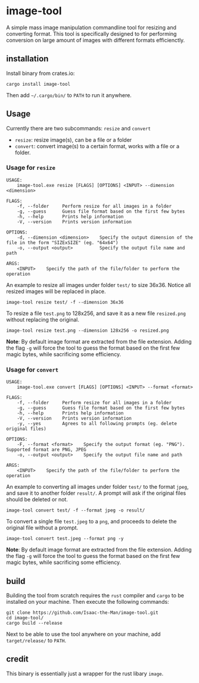 # image-tool
A simple mass image manipulation commandline tool for resizing and converting format. This tool is specifically designed to for performing conversion on large amount of images with different formats efficienctly.

## installation
Install binary from crates.io:
```
cargo install image-tool
```
Then add `~/.cargo/bin/` to `PATH` to run it anywhere.

## Usage
Currently there are two subcommands: `resize` and `convert`
- `resize`: resize image(s), can be a file or a folder
- `convert`: convert image(s) to a certain format, works with a file or a folder.

### Usage for `resize`
```
USAGE:
    image-tool.exe resize [FLAGS] [OPTIONS] <INPUT> --dimension <dimension>

FLAGS:
    -f, --folder     Perform resize for all images in a folder
    -g, --guess      Guess file format based on the first few bytes
    -h, --help       Prints help information
    -V, --version    Prints version information

OPTIONS:
    -d, --dimension <dimension>    Specify the output dimension of the file in the form "SIZExSIZE" (eg. "64x64")
    -o, --output <output>          Specify the output file name and path

ARGS:
    <INPUT>    Specify the path of the file/folder to perform the operation
```
An example to resize all images under folder `test/` to size 36x36. Notice all resized images will be replaced in place.
```
image-tool resize test/ -f --dimension 36x36
```
To resize a file `test.png` to 128x256, and save it as a new file `resized.png` without replacing the original.
```
image-tool resize test.png --dimension 128x256 -o resized.png
```
**Note**: By default image format are extracted from the file extension. Adding the flag `-g` will force the tool to guess the format based on the first few magic bytes, while sacrificing some efficiency.

### Usage for `convert`
```
USAGE:
    image-tool.exe convert [FLAGS] [OPTIONS] <INPUT> --format <format>

FLAGS:
    -f, --folder     Perform resize for all images in a folder
    -g, --guess      Guess file format based on the first few bytes
    -h, --help       Prints help information
    -V, --version    Prints version information
    -y, --yes        Agrees to all following prompts (eg. delete original files)

OPTIONS:
    -F, --format <format>    Specify the output format (eg. "PNG"). Supported format are PNG, JPEG
    -o, --output <output>    Specify the output file name and path

ARGS:
    <INPUT>    Specify the path of the file/folder to perform the operation
```
An example to converting all images under folder `test/` to the format `jpeg`, and save it to another folder `result/`. A prompt will ask if the original files should be deleted or not.
```
image-tool convert test/ -f --format jpeg -o result/
```
To convert a single file `test.jpeg` to a `png`, and proceeds to delete the original file without a prompt.
```
image-tool convert test.jpeg --format png -y
```
**Note**: By default image format are extracted from the file extension. Adding the flag `-g` will force the tool to guess the format based on the first few magic bytes, while sacrificing some efficiency.

## build
Building the tool from scratch requires the `rust` compiler and `cargo` to be installed on your machine. Then execute the following commands:
```
git clone https://github.com/Isaac-the-Man/image-tool.git
cd image-tool/
cargo build --release
```
Next to be able to use the tool anywhere on your machine, add `target/release/` to `PATH`.

## credit
This binary is essentially just a wrapper for the rust libary `image`.